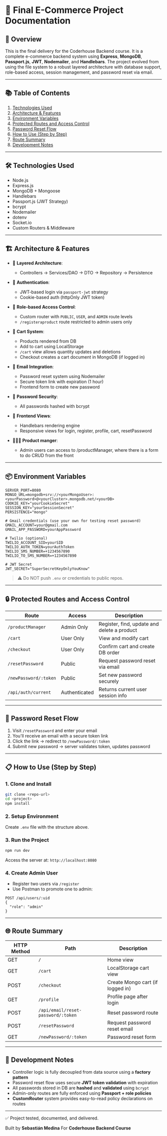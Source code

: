 # 🛒 Final E-Commerce Project Documentation

## 🚀 Overview

This is the final delivery for the Coderhouse Backend course. It is a complete e-commerce backend system using **Express**, **MongoDB**, **Passport.js**, **JWT**, **Nodemailer**, and **Handlebars**. The project evolved from using the file system to a robust layered architecture with database support, role-based access, session management, and password reset via email.

---

## 📚 Table of Contents

1. [Technologies Used](#technologies-used)
2. [Architecture & Features](#architecture--features)
3. [Environment Variables](#environment-variables)
4. [Protected Routes and Access Control](#protected-routes-and-access-control)
5. [Password Reset Flow](#password-reset-flow)
6. [How to Use (Step by Step)](#how-to-use-step-by-step)
7. [Route Summary](#route-summary)
8. [Development Notes](#development-notes)

---

## 🛠 Technologies Used

- Node.js
- Express.js
- MongoDB + Mongoose
- Handlebars
- Passport.js (JWT Strategy)
- bcrypt
- Nodemailer
- dotenv
- Socket.io
- Custom Routers & Middleware

---

## 🏗 Architecture & Features

- 📁 **Layered Architecture**:

  - Controllers → Services/DAO → DTO → Repository → Persistence

- 🔐 **Authentication**:

  - JWT-based login via `passport-jwt` strategy
  - Cookie-based auth (httpOnly JWT token)

- 👥 **Role-based Access Control**:

  - Custom router with `PUBLIC`, `USER`, and `ADMIN` route levels
  - `/registeraproduct` route restricted to admin users only

- 🛒 **Cart System**:

  - Products rendered from DB
  - Add to cart using LocalStorage
  - `/cart` view allows quantity updates and deletions
  - Checkout creates a cart document in MongoDB (if logged in)

- 📧 **Email Integration**:

  - Password reset system using Nodemailer
  - Secure token link with expiration (1 hour)
  - Frontend form to create new password

- 🔐 **Password Security**:

  - All passwords hashed with bcrypt

- 🎨 **Frontend Views**:

  - Handlebars rendering engine
  - Responsive views for login, register, profile, cart, resetPassword

- 👨🏻‍⚖️ **Product manger**:

  - Admin users can access to /productManager, where there is a form to do CRUD from the front

---

## 📦 Environment Variables

```env
SERVER_PORT=8080
MONGO_URL=mongodb+srv://<yourMongoUser>:<yourPassword>@<yourCluster>.mongodb.net/<yourDB>
COOKIE_KEY="yourCookieSecret"
SESSION_KEY="yourSessionSecret"
PERSISTENCE="mongo"

# Gmail credentials (use your own for testing reset password)
GMAIL_ACCOUNT=your@gmail.com
GMAIL_APP_PASSWORD=yourAppPassword

# Twilio (optional)
TWILIO_ACCOUNT_SID=yourSID
TWILIO_AUTH_TOKEN=yourAuthToken
TWILIO_SMS_NUMBER=+1234567890
TWILIO_TO_SMS_NUMBER=+1234567890

# JWT Secret
JWT_SECRET="SuperSecretKeyOnlyYouKnow"
```

> ⚠️ Do NOT push `.env` or credentials to public repos.

---

## 🔒 Protected Routes and Access Control

| Route                 | Access        | Description                                 |
| --------------------- | ------------- | ------------------------------------------- |
| `/productManager`     | Admin Only    | Register, find, update and delete a product |
| `/cart`               | User Only     | View and modify cart                        |
| `/checkout`           | User Only     | Confirm cart and create DB order            |
| `/resetPassword`      | Public        | Request password reset via email            |
| `/newPassword/:token` | Public        | Set new password securely                   |
| `/api/auth/current`   | Authenticated | Returns current user session info           |

---

## 🔁 Password Reset Flow

1. Visit `/resetPassword` and enter your email
2. You'll receive an email with a secure token link
3. Click the link → redirect to `/newPassword/:token`
4. Submit new password → server validates token, updates password

---

## 📋 How to Use (Step by Step)

### 1. Clone and Install

```bash
git clone <repo-url>
cd <project>
npm install
```

### 2. Setup Environment

Create `.env` file with the structure above.

### 3. Run the Project

```bash
npm run dev
```

Access the server at: `http://localhost:8080`

### 4. Create Admin User

- Register two users via `/register`
- Use Postman to promote one to admin:

```http
POST /api/users/:uid
{
  "role": "admin"
}
```

---

## 🌐 Route Summary

| HTTP Method | Path                               | Description                      |
| ----------- | ---------------------------------- | -------------------------------- |
| GET         | `/`                                | Home view                        |
| GET         | `/cart`                            | LocalStorage cart view           |
| POST        | `/checkout`                        | Create Mongo cart (if logged in) |
| GET         | `/profile`                         | Profile page after login         |
| POST        | `/api/email/reset-password/:token` | Reset password route             |
| POST        | `/resetPassword`                   | Request password reset email     |
| GET         | `/newPassword/:token`              | Password reset form              |

---

## 📌 Development Notes

- Controller logic is fully decoupled from data source using a **factory pattern**
- Password reset flow uses secure **JWT token validation** with expiration
- All passwords stored in DB are **hashed** and **validated** using `bcrypt`
- Admin-only routes are fully enforced using **Passport + role policies**
- **CustomRouter** system provides easy-to-read policy declarations on routes

---

✅ Project tested, documented, and delivered.

Built by **Sebastián Medina**
For **Coderhouse Backend Course**
